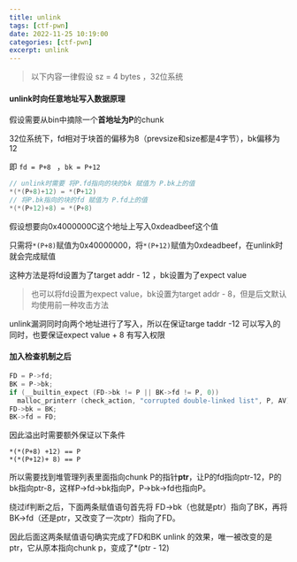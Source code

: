 ```yaml
---
title: unlink 
tags: [ctf-pwn]
date: 2022-11-25 10:19:00
categories: [ctf-pwn]
excerpt: unlink 
---
```


> 以下内容一律假设 sz = 4 bytes  ，32位系统

#### unlink时向任意地址写入数据原理

假设需要从bin中摘除一个**首地址为P**的chunk

32位系统下，fd相对于块首的偏移为8（prevsize和size都是4字节），bk偏移为12

即 `fd = P+8 ` ，`bk = P+12`

```C
// unlink时需要 将P.fd指向的块的bk 赋值为 P.bk上的值
*(*(P+8)+12) = *(P+12)
// 将P.bk指向的块的fd 赋值为 P.fd上的值
*(*(P+12)+8) = *(P+8)
```

假设想要向0x4000000C这个地址上写入0xdeadbeef这个值

只需将`*(P+8)`赋值为0x40000000，将`*(P+12)`赋值为0xdeadbeef，在unlink时就会完成赋值

这种方法是将fd设置为了target addr - 12 ，bk设置为了expect value

> 也可以将fd设置为expect value，bk设置为target addr - 8，但是后文默认均使用前一种攻击方法

unlink漏洞同时向两个地址进行了写入，所以在保证targe taddr -12 可以写入的同时，也要保证expect value + 8 有写入权限

#### 加入检查机制之后

```C
FD = P->fd;
BK = P->bk;
if (__builtin_expect (FD->bk != P || BK->fd != P, 0))                      
  malloc_printerr (check_action, "corrupted double-linked list", P, AV); 
FD->bk = BK;
BK->fd = FD;
```

因此溢出时需要额外保证以下条件

```
*(*(P+8) +12) == P
*(*(P+12)+ 8) == P
```

所以需要找到堆管理列表里面指向chunk P的指针**ptr**，让P的fd指向ptr-12，P的bk指向ptr-8，这样P->fd->bk指向P，P->bk->fd也指向P。

绕过if判断之后，下面两条赋值语句首先将 FD->bk（也就是ptr）指向了BK，再将BK->fd（还是ptr，又改变了一次ptr）指向了FD。

因此后面这两条赋值语句确实完成了FD和BK unlink 的效果，唯一被改变的是ptr，它从原本指向chunk p，变成了*(ptr - 12)
